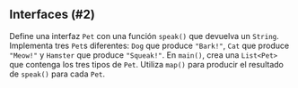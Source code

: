 ## Interfaces (#2)

Define una interfaz `Pet` con una función `speak()` que devuelva un `String`. Implementa tres `Pet`s diferentes: `Dog` que produce `"Bark!"`, `Cat` que produce `"Meow!"` y `Hamster` que produce `"Squeak!"`. En `main()`, crea una `List<Pet>` que contenga los tres tipos de `Pet`. Utiliza `map()` para producir el resultado de `speak()` para cada `Pet`.